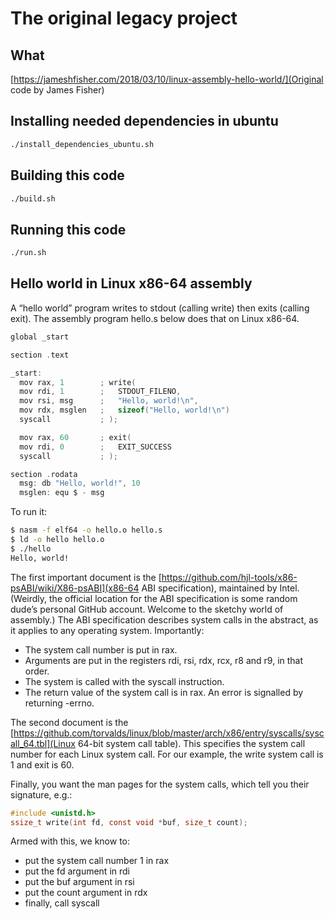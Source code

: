 # The original legacy project

## What

[https://jameshfisher.com/2018/03/10/linux-assembly-hello-world/](Original code by James Fisher)

## Installing needed dependencies in ubuntu

```bash
./install_dependencies_ubuntu.sh
```

## Building this code


```bash
./build.sh
```

## Running this code

```bash
./run.sh
```

## Hello world in Linux x86-64 assembly

A “hello world” program writes to stdout (calling write) then exits (calling exit). The assembly program hello.s below does that on Linux x86-64.

```c
global _start

section .text

_start:
  mov rax, 1        ; write(
  mov rdi, 1        ;   STDOUT_FILENO,
  mov rsi, msg      ;   "Hello, world!\n",
  mov rdx, msglen   ;   sizeof("Hello, world!\n")
  syscall           ; );

  mov rax, 60       ; exit(
  mov rdi, 0        ;   EXIT_SUCCESS
  syscall           ; );

section .rodata
  msg: db "Hello, world!", 10
  msglen: equ $ - msg

```

To run it:

```bash
$ nasm -f elf64 -o hello.o hello.s
$ ld -o hello hello.o
$ ./hello
Hello, world!
```

The first important document is the [https://github.com/hjl-tools/x86-psABI/wiki/X86-psABI](x86-64 ABI specification), maintained by Intel. (Weirdly, the official location for the ABI specification is some random dude’s personal GitHub account. Welcome to the sketchy world of assembly.) The ABI specification describes system calls in the abstract, as it applies to any operating system. Importantly:

- The system call number is put in rax.
- Arguments are put in the registers rdi, rsi, rdx, rcx, r8 and r9, in that order.
- The system is called with the syscall instruction.
- The return value of the system call is in rax. An error is signalled by returning -errno.

The second document is the [https://github.com/torvalds/linux/blob/master/arch/x86/entry/syscalls/syscall_64.tbl](Linux 64-bit system call table). This specifies the system call number for each Linux system call. For our example, the write system call is 1 and exit is 60.

Finally, you want the man pages for the system calls, which tell you their signature, e.g.:


```c
#include <unistd.h>
ssize_t write(int fd, const void *buf, size_t count);
```

Armed with this, we know to:

- put the system call number 1 in rax
- put the fd argument in rdi
- put the buf argument in rsi
- put the count argument in rdx
- finally, call syscall
